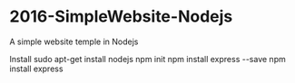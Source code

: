 # 2016-SimpleWebsite-Nodejs
A simple website temple in Nodejs

Install
sudo apt-get install nodejs
npm init
npm install express --save
npm install express
